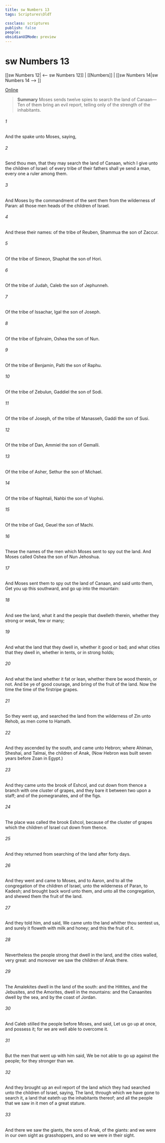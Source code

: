 ```yaml
---
title: sw Numbers 13
tags: Scriptures\OldT

cssclass: scriptures
publish: false
people:
obsidianUIMode: preview
---
```


# sw Numbers 13
[[sw Numbers 12| <-- sw Numbers 12]] | [[Numbers]] | [[sw Numbers 14|sw Numbers 14 --> ]]

[Online](https://churchofjesuschrist.org/study/scriptures/ot/num/13?lang=eng)

> __Summary__
Moses sends twelve spies to search the land of Canaan—Ten of them bring an evil report, telling only of the strength of the inhabitants.

###### 1 
And the  spake unto Moses, saying,

###### 2 
Send thou men, that they may search the land of Canaan, which I give unto the children of Israel: of every tribe of their fathers shall ye send a man, every one a ruler among them.

###### 3 
And Moses by the commandment of the  sent them from the wilderness of Paran: all those men  heads of the children of Israel.

###### 4 
And these  their names: of the tribe of Reuben, Shammua the son of Zaccur.

###### 5 
Of the tribe of Simeon, Shaphat the son of Hori.

###### 6 
Of the tribe of Judah, Caleb the son of Jephunneh.

###### 7 
Of the tribe of Issachar, Igal the son of Joseph.

###### 8 
Of the tribe of Ephraim, Oshea the son of Nun.

###### 9 
Of the tribe of Benjamin, Palti the son of Raphu.

###### 10 
Of the tribe of Zebulun, Gaddiel the son of Sodi.

###### 11 
Of the tribe of Joseph,  of the tribe of Manasseh, Gaddi the son of Susi.

###### 12 
Of the tribe of Dan, Ammiel the son of Gemalli.

###### 13 
Of the tribe of Asher, Sethur the son of Michael.

###### 14 
Of the tribe of Naphtali, Nahbi the son of Vophsi.

###### 15 
Of the tribe of Gad, Geuel the son of Machi.

###### 16 
These  the names of the men which Moses sent to spy out the land. And Moses called Oshea the son of Nun Jehoshua.

###### 17 
And Moses sent them to spy out the land of Canaan, and said unto them, Get you up this  southward, and go up into the mountain:

###### 18 
And see the land, what it  and the people that dwelleth therein, whether they  strong or weak, few or many;

###### 19 
And what the land  that they dwell in, whether it  good or bad; and what cities  that they dwell in, whether in tents, or in strong holds;

###### 20 
And what the land  whether it  fat or lean, whether there be wood therein, or not. And be ye of good courage, and bring of the fruit of the land. Now the time  the time of the firstripe grapes.

###### 21 
So they went up, and searched the land from the wilderness of Zin unto Rehob, as men come to Hamath.

###### 22 
And they ascended by the south, and came unto Hebron; where Ahiman, Sheshai, and Talmai, the children of Anak,  (Now Hebron was built seven years before Zoan in Egypt.)

###### 23 
And they came unto the brook of Eshcol, and cut down from thence a branch with one cluster of grapes, and they bare it between two upon a staff; and  of the pomegranates, and of the figs.

###### 24 
The place was called the brook Eshcol, because of the cluster of grapes which the children of Israel cut down from thence.

###### 25 
And they returned from searching of the land after forty days.

###### 26 
And they went and came to Moses, and to Aaron, and to all the congregation of the children of Israel, unto the wilderness of Paran, to Kadesh; and brought back word unto them, and unto all the congregation, and shewed them the fruit of the land.

###### 27 
And they told him, and said, We came unto the land whither thou sentest us, and surely it floweth with milk and honey; and this  the fruit of it.

###### 28 
Nevertheless the people  strong that dwell in the land, and the cities  walled,  very great: and moreover we saw the children of Anak there.

###### 29 
The Amalekites dwell in the land of the south: and the Hittites, and the Jebusites, and the Amorites, dwell in the mountains: and the Canaanites dwell by the sea, and by the coast of Jordan.

###### 30 
And Caleb stilled the people before Moses, and said, Let us go up at once, and possess it; for we are well able to overcome it.

###### 31 
But the men that went up with him said, We be not able to go up against the people; for they  stronger than we.

###### 32 
And they brought up an evil report of the land which they had searched unto the children of Israel, saying, The land, through which we have gone to search it,  a land that eateth up the inhabitants thereof; and all the people that we saw in it  men of a great stature.

###### 33 
And there we saw the giants, the sons of Anak,  of the giants: and we were in our own sight as grasshoppers, and so we were in their sight.

